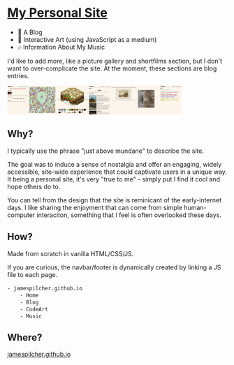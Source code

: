 # [My Personal Site](https://jamespilcher.github.io)

- 📝 A Blog 
- 🎨 Interactive Art (using JavaScript as a medium)
- 🎶 Information About My Music 


I'd like to add more, like a picture gallery and shortfilms section, but I don't want to over-complicate the site. At the moment, these sections are blog entries.

 <img src="readme-res/sitescreenshots.png" alt="site pics" width="400">

## Why?

I typically use the phrase "just above mundane" to describe the site.

The goal was to induce a sense of nostalgia and offer an engaging, widely accessible, site-wide experience that could captivate users in a unique way. It being a personal site, it's very "true to me" - simply put I find it cool and hope others do to.

You can tell from the design that the site is reminicant of the early-internet days. I like sharing the enjoyment that can come from simple human-computer interaciton, something that I feel is often overlooked these days.

## How?

Made from scratch in vanilla HTML/CSS/JS.

If you are curious, the navbar/footer is dynamically created by linking a JS file to each page.

```
- jamespilcher.github.io
    - Home
    - Blog
    - CodeArt
    - Music
```

## Where?

[jamespilcher.github.io](https://jamespilcher.github.io)
